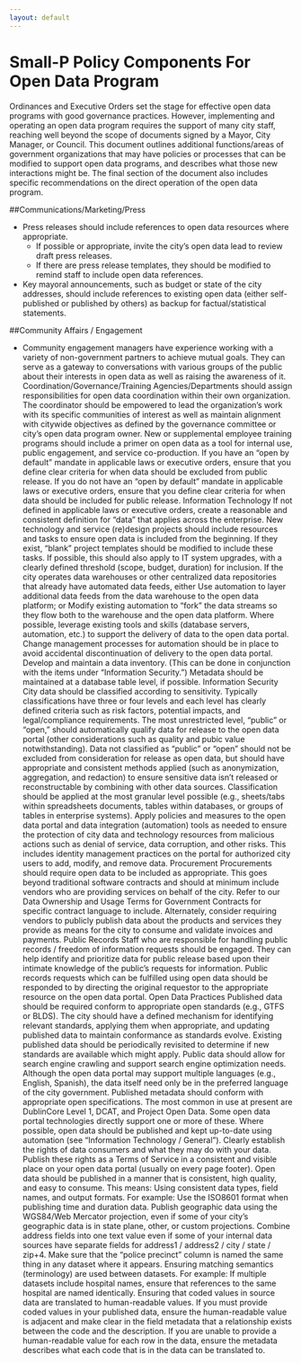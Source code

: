 ```yaml
---
layout: default
---
```


# Small-P Policy Components For Open Data Program
Ordinances and Executive Orders set the stage for effective open data programs with good governance practices. However, implementing and operating an open data program requires the support of many city staff, reaching well beyond the scope of documents signed by a Mayor, City Manager, or Council. This document outlines additional functions/areas of government organizations that may have policies or processes that can be modified to support open data programs, and describes what those new interactions might be. The final section of the document also includes specific recommendations on the direct operation of the open data program.

##Communications/Marketing/Press

* Press releases should include references to open data resources where appropriate.
  * If possible or appropriate, invite the city’s open data lead to review draft press releases.
  * If there are press release templates, they should be modified to remind staff to include open data references.
* Key mayoral announcements, such as budget or state of the city addresses, should include references to existing open data (either self-published or published by others) as backup for factual/statistical statements.

##Community Affairs / Engagement

* Community engagement managers have experience working with a variety of non-government partners to achieve mutual goals. They can serve as a gateway to conversations with various groups of the public about their interests in open data as well as raising the awareness of it.
Coordination/Governance/Training
Agencies/Departments should assign responsibilities for open data coordination within their own organization.
The coordinator should be empowered to lead the organization’s work with its specific communities of interest as well as maintain alignment with citywide objectives as defined by the governance committee or city’s open data program owner.
New or supplemental employee training programs should include a primer on open data as a tool for internal use, public engagement, and service co-production.
If you have an “open by default” mandate in applicable laws or executive orders, ensure that you define clear criteria for when data should be excluded from public release.
If you do not have an “open by default” mandate in applicable laws or executive orders, ensure that you define clear criteria for when data should be included for public release.
Information Technology
If not defined in applicable laws or executive orders, create a reasonable and consistent definition for “data” that applies across the enterprise.
New technology and service (re)design projects should include resources and tasks to ensure open data is included from the beginning.
If they exist, “blank” project templates should be modified to include these tasks.
If possible, this should also apply to IT system upgrades, with a clearly defined threshold (scope, budget, duration) for inclusion.
If the city operates data warehouses or other centralized data repositories that already have automated data feeds, either
Use automation to layer additional data feeds from the data warehouse to the open data platform; or
Modify existing automation to “fork” the data streams so they flow both to the warehouse and the open data platform.
Where possible, leverage existing tools and skills (database servers, automation, etc.) to support the delivery of data to the open data portal.
Change management processes for automation should be in place to avoid accidental discontinuation of delivery to the open data portal.
Develop and maintain a data inventory. (This can be done in conjunction with the items under “Information Security.”)
Metadata should be maintained at a database table level, if possible.
Information Security
City data should be classified according to sensitivity.
Typically classifications have three or four levels and each level has clearly defined criteria such as risk factors, potential impacts, and legal/compliance requirements.
The most unrestricted level, “public” or “open,” should automatically qualify data for release to the open data portal (other considerations such as quality and pubic value notwithstanding).
Data not classified as “public” or “open” should not be excluded from consideration for release as open data, but should have appropriate and consistent methods applied (such as anonymization, aggregation, and redaction) to ensure sensitive data isn’t released or reconstructable by combining with other data sources.
Classification should be applied at the most granular level possible (e.g., sheets/tabs within spreadsheets documents, tables within databases, or groups of tables in enterprise systems).
Apply policies and measures to the open data portal and data integration (automation) tools as needed to ensure the protection of city data and technology resources from malicious actions such as denial of service, data corruption, and other risks.
This includes identity management practices on the portal for authorized city users to add, modify, and remove data.
Procurement
Procurements should require open data to be included as appropriate. This goes beyond traditional software contracts and should at minimum include vendors who are providing services on behalf of the city. Refer to our Data Ownership and Usage Terms for Government Contracts for specific contract language to include.
Alternately, consider requiring vendors to publicly publish data about the products and services they provide as means for the city to consume and validate invoices and payments.
Public Records
Staff who are responsible for handling public records / freedom of information requests should be engaged. They can help identify and prioritize data for public release based upon their intimate knowledge of the public’s requests for information.
Public records requests which can be fulfilled using open data should be responded to by directing the original requestor to the appropriate resource on the open data portal.
Open Data Practices
Published data should be required conform to appropriate open standards (e.g., GTFS or BLDS).
The city should have a defined mechanism for identifying relevant standards, applying them when appropriate, and updating published data to maintain conformance as standards evolve.
Existing published data should be periodically revisited to determine if new standards are available which might apply.
Public data should allow for search engine crawling and support search engine optimization needs.
Although the open data portal may support multiple languages (e.g., English, Spanish), the data itself need only be in the preferred language of the city government.
Published metadata should conform with appropriate open specifications. The most common in use at present are DublinCore Level 1, DCAT, and Project Open Data. Some open data portal technologies directly support one or more of these.
Where possible, open data should be published and kept up-to-date using automation (see “Information Technology / General”).
Clearly establish the rights of data consumers and what they may do with your data. Publish these rights as a Terms of Service in a consistent and visible place on your open data portal (usually on every page footer).
Open data should be published in a manner that is consistent, high quality, and easy to consume. This means:
Using consistent data types, field names, and output formats. For example:
Use the ISO8601 format when publishing time and duration data. 
Publish geographic data using the WGS84/Web Mercator projection, even if some of your city’s geographic data is in state plane, other, or custom projections. 
Combine address fields into one text value even if some of your internal data sources have separate fields for address1 / address2 / city / state / zip+4.
Make sure that the “police precinct” column is named the same thing in any dataset where it appears.
Ensuring matching semantics (terminology) are used between datasets. For example:
If multiple datasets include hospital names, ensure that references to the same hospital are named identically.
Ensuring that coded values in source data are translated to human-readable values.
If you must provide coded values in your published data, ensure the human-readable value is adjacent and make clear in the field metadata that a relationship exists between the code and the description.
If you are unable to provide a human-readable value for each row in the data, ensure the metadata describes what each code that is in the data can be translated to.
